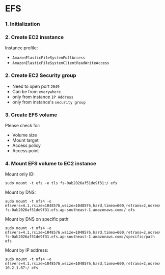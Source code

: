 # EFS

### 1. Initialization
### 2. Create EC2 insstance
Instance profile:
* `AmazonElasticFileSystemFullAccess`
* `AmazonElasticFileSystemClientReadWriteAccess`

### 2. Create EC2 Security group
* Need to open port `2049`
* Can be from `everywhere`
* only from instance `IP Address`
* only from instance's `security group`

### 3. Create EFS volume
Please check for:
* Volume size
* Mount target
* Access policy
* Access point

### 4. Mount EFS volume to EC2 instance
Mount only ID:
```
sudo mount -t efs -o tls fs-0ab2026af51de9f31:/ efs
```

Mount by DNS:
```
sudo mount -t nfs4 -o nfsvers=4.1,rsize=1048576,wsize=1048576,hard,timeo=600,retrans=2,noresvport fs-0ab2026af51de9f31.efs.ap-southeast-1.amazonaws.com:/ efs
```

Mount by DNS on specific path:
```
sudo mount -t nfs4 -o nfsvers=4.1,rsize=1048576,wsize=1048576,hard,timeo=600,retrans=2,noresvport fs-0ab2026af51de9f31.efs.ap-southeast-1.amazonaws.com:/specific/path efs
```

Mount by IP address:
```
sudo mount -t nfs4 -o nfsvers=4.1,rsize=1048576,wsize=1048576,hard,timeo=600,retrans=2,noresvport 10.2.1.87:/ efs
```
